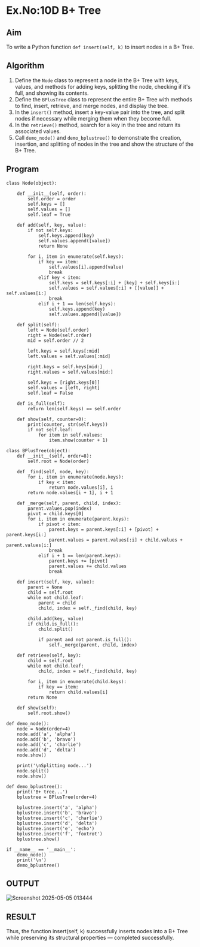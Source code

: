 # Ex.No:10D B+ Tree

## Aim
To write a Python function `def insert(self, k)` to insert nodes in a B+ Tree.

## Algorithm

1. Define the `Node` class to represent a node in the B+ Tree with keys, values, and methods for adding keys, splitting the node, checking if it's full, and showing its contents.
2. Define the `BPlusTree` class to represent the entire B+ Tree with methods to find, insert, retrieve, and merge nodes, and display the tree.
3. In the `insert()` method, insert a key-value pair into the tree, and split nodes if necessary while merging them when they become full.
4. In the `retrieve()` method, search for a key in the tree and return its associated values.
5. Call `demo_node()` and `demo_bplustree()` to demonstrate the creation, insertion, and splitting of nodes in the tree and show the structure of the B+ Tree.


## Program

```
class Node(object):

    def __init__(self, order):
        self.order = order
        self.keys = []
        self.values = []
        self.leaf = True

    def add(self, key, value):
        if not self.keys:
            self.keys.append(key)
            self.values.append([value])
            return None

        for i, item in enumerate(self.keys):
            if key == item:
                self.values[i].append(value)
                break
            elif key < item:
                self.keys = self.keys[:i] + [key] + self.keys[i:]
                self.values = self.values[:i] + [[value]] + self.values[i:]
                break
            elif i + 1 == len(self.keys):
                self.keys.append(key)
                self.values.append([value])

    def split(self):
        left = Node(self.order)
        right = Node(self.order)
        mid = self.order // 2

        left.keys = self.keys[:mid]
        left.values = self.values[:mid]

        right.keys = self.keys[mid:]
        right.values = self.values[mid:]

        self.keys = [right.keys[0]]
        self.values = [left, right]
        self.leaf = False

    def is_full(self):
        return len(self.keys) == self.order

    def show(self, counter=0):
        print(counter, str(self.keys))
        if not self.leaf:
            for item in self.values:
                item.show(counter + 1)

class BPlusTree(object):
    def __init__(self, order=8):
        self.root = Node(order)

    def _find(self, node, key):
        for i, item in enumerate(node.keys):
            if key < item:
                return node.values[i], i
        return node.values[i + 1], i + 1

    def _merge(self, parent, child, index):
        parent.values.pop(index)
        pivot = child.keys[0]
        for i, item in enumerate(parent.keys):
            if pivot < item:
                parent.keys = parent.keys[:i] + [pivot] + parent.keys[i:]
                parent.values = parent.values[:i] + child.values + parent.values[i:]
                break
            elif i + 1 == len(parent.keys):
                parent.keys += [pivot]
                parent.values += child.values
                break

    def insert(self, key, value):
        parent = None
        child = self.root
        while not child.leaf:
            parent = child
            child, index = self._find(child, key)

        child.add(key, value)
        if child.is_full():
            child.split()

            if parent and not parent.is_full():
                self._merge(parent, child, index)

    def retrieve(self, key):
        child = self.root
        while not child.leaf:
            child, index = self._find(child, key)

        for i, item in enumerate(child.keys):
            if key == item:
                return child.values[i]
        return None

    def show(self):
        self.root.show()

def demo_node():
    node = Node(order=4)
    node.add('a', 'alpha')
    node.add('b', 'bravo')
    node.add('c', 'charlie')
    node.add('d', 'delta')
    node.show()

    print('\nSplitting node...')
    node.split()
    node.show()

def demo_bplustree():
    print('B+ tree...')
    bplustree = BPlusTree(order=4)

    bplustree.insert('a', 'alpha')
    bplustree.insert('b', 'bravo')
    bplustree.insert('c', 'charlie')
    bplustree.insert('d', 'delta')
    bplustree.insert('e', 'echo')
    bplustree.insert('f', 'foxtrot')
    bplustree.show()

if __name__ == '__main__':
    demo_node()
    print('\n')
    demo_bplustree()
```

## OUTPUT
![Screenshot 2025-05-05 013444](https://github.com/user-attachments/assets/c6d30bc1-38ac-4389-81d8-73f8d800d6e0)

## RESULT
Thus, the function insert(self, k) successfully inserts nodes into a B+ Tree while preserving its structural properties — completed successfully.
